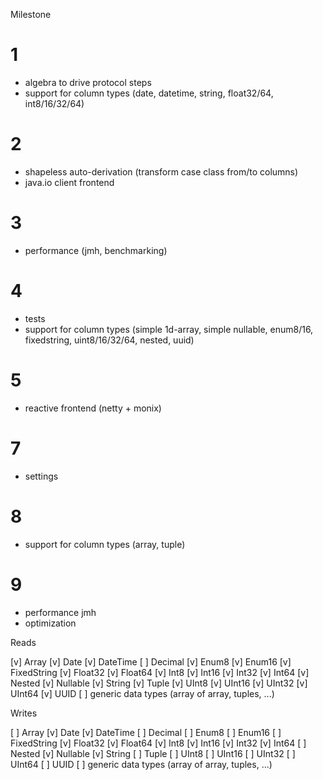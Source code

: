 Milestone

# 1
- algebra to drive protocol steps
- support for column types (date, datetime, string, float32/64, int8/16/32/64)

# 2
- shapeless auto-derivation (transform case class from/to columns)
- java.io client frontend

# 3
- performance (jmh, benchmarking)

# 4
- tests
- support for column types (simple 1d-array, simple nullable, enum8/16, fixedstring, uint8/16/32/64, nested, uuid)

# 5
- reactive frontend (netty + monix)

# 7
- settings
 
# 8
- support for column types (array, tuple)

# 9
- performance jmh
- optimization


Reads

[v] Array
[v] Date
[v] DateTime
[ ] Decimal
[v] Enum8
[v] Enum16
[v] FixedString
[v] Float32
[v] Float64
[v] Int8
[v] Int16
[v] Int32
[v] Int64
[v] Nested
[v] Nullable
[v] String
[v] Tuple
[v] UInt8
[v] UInt16
[v] UInt32
[v] UInt64
[v] UUID
[ ] generic data types (array of array, tuples, ...)

Writes

[ ] Array
[v] Date
[v] DateTime
[ ] Decimal
[ ] Enum8
[ ] Enum16
[ ] FixedString
[v] Float32
[v] Float64
[v] Int8
[v] Int16
[v] Int32
[v] Int64
[ ] Nested
[v] Nullable
[v] String
[ ] Tuple
[ ] UInt8
[ ] UInt16
[ ] UInt32
[ ] UInt64
[ ] UUID
[ ] generic data types (array of array, tuples, ...)
